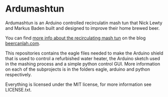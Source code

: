 Ardumashtun
===========

Ardumashtun is an Arduino controlled recirculatin mash tun that Nick
Lewty and Markus Baden built and designed to improve their home brewed
beer.

You can find
[more info about the recirculating mash tun](http://beercanlah.com/?page_id=49)
on the blog [beercanlah.com](http://beercanlah.com/).

This repositories contains the eagle files needed to make the Arduino
shield that is used to control a refurbished water heater, the Arduino
sketch used in the mashing process and a simple python control
GUI. More information on each of the subprojects is in the folders
eagle, arduino and python respectively.

Everything is licensed under the MIT license, for more information see
LICENSE.txt.



